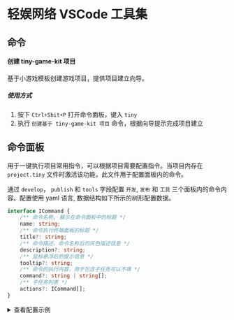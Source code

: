 # 轻娱网络 VSCode 工具集

## 命令
#### 创建 tiny-game-kit 项目
基于小游戏模板创建游戏项目，提供项目建立向导。
##### 使用方式
1. 按下 `Ctrl+Shit+P` 打开命令面板，键入 `tiny`
2. 执行 `创建基于 tiny-game-kit 项目` 命令，根据向导提示完成项目建立

## 命令面板
用于一键执行项目常用指令，可以根据项目需要配置指令。当项目内存在 `project.tiny` 文件时激活该功能，此文件用于配置面板内的命令。

通过 `develop`， `publish` 和 `tools` 字段配置 `开发`, `发布` 和 `工具` 三个面板内的命令内容。配置使用 yaml 语言, 数据结构如下所示的树形配置数据。
```typescript
interface ICommand {
	/** 命令名称, 展示在命令面板中的标题 */
	name: string;
	/** 命令执行终端面板的标题 */
	title?: string;
	/** 命令描述，命令名称后的灰色描述信息 */
	description?: string;
	/** 鼠标悬浮后的提示信息 */
	tooltip?: string;
	/** 命令的执行内容，用于包含子任务可以不填 */
	command?: string | string[];
	/** 子任务列表 */
	actions?: ICommand[];
}
```
<details>
<summary>查看配置示例</summary>

```yaml
# project.tiny 文件
develop:
  actions:
    - name: LayaAir 开发
      actions:
        - name: dev
          description: 启动开发编译服务
          command: yarn concurrently -k "yarn serve" "yarn webpack --config laya/webpack.config.js --watch --env esbuild=true entry=develop ws=3102"
        - name: dev:full
          description: 编译全部平台组件
          command: yarn concurrently -k "yarn serve" "yarn webpack --config laya/webpack.config.js --watch --env esbuild=true entry=all ws=3102"
        - name: 生成 Laya3D 代码
          description: 从 Unity 导出的资源生成绑定代码
          command: node tools/bin/cli.js laya laya/laya3d.yaml
        - name: FairyGUI 导出
          description: 需要激活专业版本 FairyGUI
          command: node tools/bin/cli.js fairygui laya

    - name: CLI 工具
      actions:
        - name: dev
          description: 启动编译服务
          command: yarn webpack --config tools/webpack.config.js --watch --env esbuild=true target=ES2020

    - name: Unity 开发
      actions:
        - name: dev
          description: 启动开发编译服务
          command: yarn concurrently -k "yarn serve" "yarn webpack --config unity/webpack.config.js --watch --env ws=3102 esbuild=true entry=dev"
        - name: dev:full
          description: 启动编译全部服务
          command: yarn concurrently -k "yarn serve" "yarn webpack --config laya/webpack.config.js --watch --env esbuild=true entry=all ws=3102"

publish:
  actions:
    - name: LayaAir 小游戏
      actions:
        - name: H5 Web 版
          command: node tools/bin/cli.js publish laya web
        - name: 字节小游戏
          command: node tools/bin/cli.js publish laya bytedance
        - name: 微信小游戏
          command: node tools/bin/cli.js publish laya wechat
    - name: LayaNative 安卓
      actions:
        - name: 无第三方SDK
          command: node tools/bin/cli.js publish laya android-bare
        - name: 233乐园
          command: node tools/bin/cli.js publish laya android_233
tools:
  actions:
    - name: 合并框架
      description: 合并前确认git工作区是干净的
      command: # 逐个执行多个命令
        - git fetch upstream
        - git merge upstream/master
```
</details>
